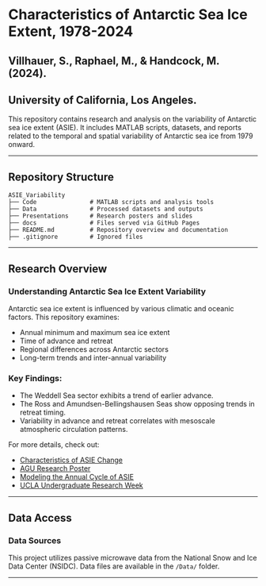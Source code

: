 # Characteristics of Antarctic Sea Ice Extent, 1978-2024
## Villhauer, S., Raphael, M., & Handcock, M. (2024). 
## University of California, Los Angeles. 

This repository contains research and analysis on the variability of Antarctic sea ice extent (ASIE). It includes MATLAB scripts, datasets, and reports related to the temporal and spatial variability of Antarctic sea ice from 1979 onward.

---

## Repository Structure

```
ASIE_Variability
├── Code               # MATLAB scripts and analysis tools
├── Data               # Processed datasets and outputs
├── Presentations      # Research posters and slides
├── docs               # Files served via GitHub Pages
├── README.md          # Repository overview and documentation
├── .gitignore         # Ignored files
```

---

## Research Overview
### Understanding Antarctic Sea Ice Extent Variability
Antarctic sea ice extent is influenced by various climatic and oceanic factors. This repository examines:
- Annual minimum and maximum sea ice extent
- Time of advance and retreat
- Regional differences across Antarctic sectors
- Long-term trends and inter-annual variability

### Key Findings:
- The Weddell Sea sector exhibits a trend of earlier advance.  
- The Ross and Amundsen-Bellingshausen Seas show opposing trends in retreat timing.  
- Variability in advance and retreat correlates with mesoscale atmospheric circulation patterns.

For more details, check out:
- [Characteristics of ASIE Change](https://github.com/svillhauer/ASIE_Variability/blob/291d809057898438ae4cb772772a6fe5fd3608e1/Papers/Characteristics_of_ASIE_Change.pdf)
- [AGU Research Poster](https://github.com/svillhauer/ASIE_Variability/blob/9af28cd58c307a5116a6ab6b5678f65deb2726aa/Presentations/AGU_Poster.pdf)
- [Modeling the Annual Cycle of ASIE](https://github.com/svillhauer/ASIE_Variability/blob/291d809057898438ae4cb772772a6fe5fd3608e1/Papers/Modelling_the_Annual_Cycle_of_Daily_ASIE.pdf)
- [UCLA Undergraduate Research Week](https://github.com/svillhauer/ASIE_Variability/blob/291d809057898438ae4cb772772a6fe5fd3608e1/Presentations/UGRW%20Presentation.pdf)

---

## Data Access
### Data Sources
This project utilizes passive microwave data from the National Snow and Ice Data Center (NSIDC). Data files are available in the `/Data/` folder.

---
